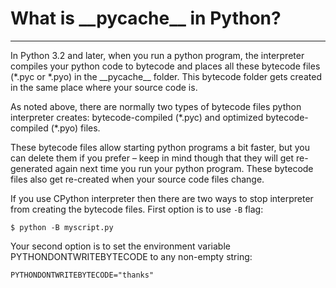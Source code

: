 # What is \_\_pycache\_\_ in Python?

--- 


In Python 3.2 and later, when you run a python program, the interpreter compiles your python code to bytecode and places all these bytecode files (\*.pyc or \*.pyo) in the \_\_pycache\_\_ folder. This bytecode folder gets created in the same place where your source code is.

As noted above, there are normally two types of bytecode files python interpreter creates: bytecode-compiled (\*.pyc) and optimized bytecode-compiled (\*.pyo) files.

These bytecode files allow starting python programs a bit faster, but you can delete them if you prefer – keep in mind though that they will get re-generated again next time you run your python program. These bytecode files also get re-created when your source code files change.

If you use CPython interpreter then there are two ways to stop interpreter from creating the bytecode files. First option is to use `-B` flag:

`$ python -B myscript.py`

Your second option is to set the environment variable PYTHONDONTWRITEBYTECODE to any non-empty string:

`PYTHONDONTWRITEBYTECODE="thanks"`
